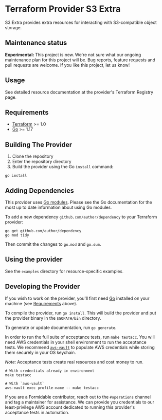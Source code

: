 # Terraform Provider S3 Extra

S3 Extra provides extra resources for interacting with S3-compatible object storage.

## Maintenance status

**Experimental:** This project is new. We're not sure what our ongoing maintenance plan for this project will be. Bug reports, feature requests and pull requests are welcome. If you like this project, let us know!

[maintenance-image]: https://img.shields.io/badge/maintenance-experimental-blueviolet.svg

## Usage

See detailed resource documentation at the provider's Terraform Registry page.

## Requirements

- [Terraform](https://www.terraform.io/downloads.html) >= 1.0
- [Go](https://golang.org/doc/install) >= 1.17

## Building The Provider

1. Clone the repository
1. Enter the repository directory
1. Build the provider using the Go `install` command:

```shell
go install
```

## Adding Dependencies

This provider uses [Go modules](https://github.com/golang/go/wiki/Modules).
Please see the Go documentation for the most up to date information about using Go modules.

To add a new dependency `github.com/author/dependency` to your Terraform provider:

```shell
go get github.com/author/dependency
go mod tidy
```

Then commit the changes to `go.mod` and `go.sum`.

## Using the provider

See the `examples` directory for resource-specific examples.

## Developing the Provider

If you wish to work on the provider, you'll first need [Go](http://www.golang.org) installed on your machine (see [Requirements](#requirements) above).

To compile the provider, run `go install`. This will build the provider and put the provider binary in the `$GOPATH/bin` directory.

To generate or update documentation, run `go generate`.

In order to run the full suite of acceptance tests, run `make testacc`. You will need AWS credentials in your shell environment to run the acceptance tests. We recommend [`aws-vault`][aws-vault] to populate AWS credentials while storing them securely in your OS keychain.

*Note:* Acceptance tests create real resources and cost money to run.

```shell
# With credentials already in environment
make testacc

# With `aws-vault`
aws-vault exec profile-name -- make testacc
```

If you are a Formidable contributor, reach out to the `#operations` channel and tag a maintainer for assistance. We can provide you credentials to our least-privilege AWS account dedicated to running this provider's acceptance tests in automation.

[aws-vault]: https://github.com/99designs/aws-vault